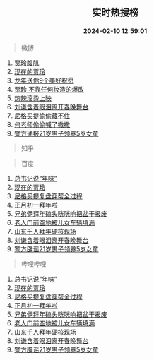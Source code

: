 <div align="center"><h2>实时热搜榜</h2><h4>2024-02-10 12:59:01</h4></div>

> 微博  

1. [贾玲腹肌](https://s.weibo.com/weibo?q=%23%E8%B4%BE%E7%8E%B2%E8%85%B9%E8%82%8C%23&t=31&band_rank=1&Refer=top)<br />
2. [现在的贾玲](https://s.weibo.com/weibo?q=%23%E7%8E%B0%E5%9C%A8%E7%9A%84%E8%B4%BE%E7%8E%B2%23&t=31&band_rank=2&Refer=top)<br />
3. [龙年送你9个美好祝愿](https://s.weibo.com/weibo?q=%23%E9%BE%99%E5%B9%B4%E9%80%81%E4%BD%A09%E4%B8%AA%E7%BE%8E%E5%A5%BD%E7%A5%9D%E6%84%BF%23&t=31&band_rank=3&Refer=top)<br />
4. [贾玲 不靠任何妆造的爆改](https://s.weibo.com/weibo?q=%E8%B4%BE%E7%8E%B2%20%E4%B8%8D%E9%9D%A0%E4%BB%BB%E4%BD%95%E5%A6%86%E9%80%A0%E7%9A%84%E7%88%86%E6%94%B9&t=31&band_rank=4&Refer=top)<br />
5. [热辣滚烫上映](https://s.weibo.com/weibo?q=%E7%83%AD%E8%BE%A3%E6%BB%9A%E7%83%AB%E4%B8%8A%E6%98%A0&t=31&band_rank=5&Refer=top)<br />
6. [刘谦含着眼泪离开春晚舞台](https://s.weibo.com/weibo?q=%23%E5%88%98%E8%B0%A6%E5%90%AB%E7%9D%80%E7%9C%BC%E6%B3%AA%E7%A6%BB%E5%BC%80%E6%98%A5%E6%99%9A%E8%88%9E%E5%8F%B0%23&t=31&band_rank=6&Refer=top)<br />
7. [尼格买提偷偷藏不住](https://s.weibo.com/weibo?q=%E5%B0%BC%E6%A0%BC%E4%B9%B0%E6%8F%90%E5%81%B7%E5%81%B7%E8%97%8F%E4%B8%8D%E4%BD%8F&t=31&band_rank=7&Refer=top)<br />
8. [何老师偷偷喊了撒撒](https://s.weibo.com/weibo?q=%23%E4%BD%95%E8%80%81%E5%B8%88%E5%81%B7%E5%81%B7%E5%96%8A%E4%BA%86%E6%92%92%E6%92%92%23&t=31&band_rank=8&Refer=top)<br />
9. [警方通报21岁男子领养5岁女童](https://s.weibo.com/weibo?q=%23%E8%AD%A6%E6%96%B9%E9%80%9A%E6%8A%A521%E5%B2%81%E7%94%B7%E5%AD%90%E9%A2%86%E5%85%BB5%E5%B2%81%E5%A5%B3%E7%AB%A5%23&t=31&band_rank=9&Refer=top)<br />

> 知乎  


> 百度  

1. [总书记说“年味”](https://www.baidu.com/s?wd=%E6%80%BB%E4%B9%A6%E8%AE%B0%E8%AF%B4%E2%80%9C%E5%B9%B4%E5%91%B3%E2%80%9D&sa=fyb_news&rsv_dl=fyb_news)<br />
2. [现在的贾玲](https://www.baidu.com/s?wd=%E7%8E%B0%E5%9C%A8%E7%9A%84%E8%B4%BE%E7%8E%B2&sa=fyb_news&rsv_dl=fyb_news)<br />
3. [尼格买提复盘穿帮全过程](https://www.baidu.com/s?wd=%E5%B0%BC%E6%A0%BC%E4%B9%B0%E6%8F%90%E5%A4%8D%E7%9B%98%E7%A9%BF%E5%B8%AE%E5%85%A8%E8%BF%87%E7%A8%8B&sa=fyb_news&rsv_dl=fyb_news)<br />
4. [正月初一拜年啦](https://www.baidu.com/s?wd=%E6%AD%A3%E6%9C%88%E5%88%9D%E4%B8%80%E6%8B%9C%E5%B9%B4%E5%95%A6&sa=fyb_news&rsv_dl=fyb_news)<br />
5. [兄弟俩拜年磕头咣咣响把盆干报废](https://www.baidu.com/s?wd=%E5%85%84%E5%BC%9F%E4%BF%A9%E6%8B%9C%E5%B9%B4%E7%A3%95%E5%A4%B4%E5%92%A3%E5%92%A3%E5%93%8D%E6%8A%8A%E7%9B%86%E5%B9%B2%E6%8A%A5%E5%BA%9F&sa=fyb_news&rsv_dl=fyb_news)<br />
6. [老人门前空地被儿女车辆填满](https://www.baidu.com/s?wd=%E8%80%81%E4%BA%BA%E9%97%A8%E5%89%8D%E7%A9%BA%E5%9C%B0%E8%A2%AB%E5%84%BF%E5%A5%B3%E8%BD%A6%E8%BE%86%E5%A1%AB%E6%BB%A1&sa=fyb_news&rsv_dl=fyb_news)<br />
7. [山东千人拜年硬核现场](https://www.baidu.com/s?wd=%E5%B1%B1%E4%B8%9C%E5%8D%83%E4%BA%BA%E6%8B%9C%E5%B9%B4%E7%A1%AC%E6%A0%B8%E7%8E%B0%E5%9C%BA&sa=fyb_news&rsv_dl=fyb_news)<br />
8. [刘谦含着眼泪离开春晚舞台](https://www.baidu.com/s?wd=%E5%88%98%E8%B0%A6%E5%90%AB%E7%9D%80%E7%9C%BC%E6%B3%AA%E7%A6%BB%E5%BC%80%E6%98%A5%E6%99%9A%E8%88%9E%E5%8F%B0&sa=fyb_news&rsv_dl=fyb_news)<br />
9. [警方辟谣21岁男子领养5岁女童](https://www.baidu.com/s?wd=%E8%AD%A6%E6%96%B9%E8%BE%9F%E8%B0%A321%E5%B2%81%E7%94%B7%E5%AD%90%E9%A2%86%E5%85%BB5%E5%B2%81%E5%A5%B3%E7%AB%A5&sa=fyb_news&rsv_dl=fyb_news)<br />

> 哔哩哔哩  

1. [总书记说“年味”](https://www.baidu.com/s?wd=%E6%80%BB%E4%B9%A6%E8%AE%B0%E8%AF%B4%E2%80%9C%E5%B9%B4%E5%91%B3%E2%80%9D&sa=fyb_news&rsv_dl=fyb_news)<br />
2. [现在的贾玲](https://www.baidu.com/s?wd=%E7%8E%B0%E5%9C%A8%E7%9A%84%E8%B4%BE%E7%8E%B2&sa=fyb_news&rsv_dl=fyb_news)<br />
3. [尼格买提复盘穿帮全过程](https://www.baidu.com/s?wd=%E5%B0%BC%E6%A0%BC%E4%B9%B0%E6%8F%90%E5%A4%8D%E7%9B%98%E7%A9%BF%E5%B8%AE%E5%85%A8%E8%BF%87%E7%A8%8B&sa=fyb_news&rsv_dl=fyb_news)<br />
4. [正月初一拜年啦](https://www.baidu.com/s?wd=%E6%AD%A3%E6%9C%88%E5%88%9D%E4%B8%80%E6%8B%9C%E5%B9%B4%E5%95%A6&sa=fyb_news&rsv_dl=fyb_news)<br />
5. [兄弟俩拜年磕头咣咣响把盆干报废](https://www.baidu.com/s?wd=%E5%85%84%E5%BC%9F%E4%BF%A9%E6%8B%9C%E5%B9%B4%E7%A3%95%E5%A4%B4%E5%92%A3%E5%92%A3%E5%93%8D%E6%8A%8A%E7%9B%86%E5%B9%B2%E6%8A%A5%E5%BA%9F&sa=fyb_news&rsv_dl=fyb_news)<br />
6. [老人门前空地被儿女车辆填满](https://www.baidu.com/s?wd=%E8%80%81%E4%BA%BA%E9%97%A8%E5%89%8D%E7%A9%BA%E5%9C%B0%E8%A2%AB%E5%84%BF%E5%A5%B3%E8%BD%A6%E8%BE%86%E5%A1%AB%E6%BB%A1&sa=fyb_news&rsv_dl=fyb_news)<br />
7. [山东千人拜年硬核现场](https://www.baidu.com/s?wd=%E5%B1%B1%E4%B8%9C%E5%8D%83%E4%BA%BA%E6%8B%9C%E5%B9%B4%E7%A1%AC%E6%A0%B8%E7%8E%B0%E5%9C%BA&sa=fyb_news&rsv_dl=fyb_news)<br />
8. [刘谦含着眼泪离开春晚舞台](https://www.baidu.com/s?wd=%E5%88%98%E8%B0%A6%E5%90%AB%E7%9D%80%E7%9C%BC%E6%B3%AA%E7%A6%BB%E5%BC%80%E6%98%A5%E6%99%9A%E8%88%9E%E5%8F%B0&sa=fyb_news&rsv_dl=fyb_news)<br />
9. [警方辟谣21岁男子领养5岁女童](https://www.baidu.com/s?wd=%E8%AD%A6%E6%96%B9%E8%BE%9F%E8%B0%A321%E5%B2%81%E7%94%B7%E5%AD%90%E9%A2%86%E5%85%BB5%E5%B2%81%E5%A5%B3%E7%AB%A5&sa=fyb_news&rsv_dl=fyb_news)<br />

